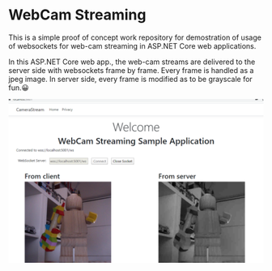 # WebCam Streaming
 
This is a simple proof of concept work repository for demostration of usage of websockets for web-cam streaming in ASP.NET Core web applications. 
 
In this ASP.NET Core web app., the web-cam streams are delivered to the server side with websockets frame by frame. Every frame is handled as a jpeg image. In server side, every frame is modified as to be grayscale for fun.😀  

 
 <img src="https://github.com/ardacetinkaya/WebCam-Streaming/blob/master/Example-1.png" width="650px"/>
 
